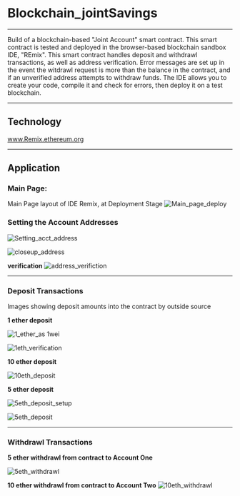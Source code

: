 # Blockchain_jointSavings
----
Build of a blockchain-based "Joint Account" smart contract. This smart contract is tested and deployed in the browser-based blockchain sandbox IDE, "REmix".  This smart contract handles deposit and withdrawl transactions, as well as address verification. Error messages are set up in the event the witdrawl request is more than the balance in the contract, and if an unverified address attempts to withdraw funds. The IDE allows you to create your code, compile it and check for errors, then deploy it on a test blockchain.

----

## Technology

www.Remix.ethereum.org

----

## Application



### Main Page:
Main Page layout of IDE Remix, at Deployment Stage
![Main_page_deploy](./Execution_Results/main_page.png)

### Setting the Account Addresses
![Setting_acct_address](./Execution_Results/set_addresses.png)

![closeup_address](./Execution_Results/close_up_add.png)

**verification**
![address_verifiction](./Execution_Results/address_verify.png)

---

### Deposit Transactions
Images showing deposit amounts into the contract by outside source

**1 ether deposit**

![1_ether_as 1wei](./Execution_Results/1eth_asWei_deposit.png)


![1eth_verification](./Execution_Results/deposit_1Eth.png)

**10 ether deposit**

![10eth_deposit](./Execution_Results/deposit_10Eth.png)

**5 ether deposit**

![5eth_deposit_setup](./Execution_Results/5Eth_deposit_setup.png)

![5eth_deposit](./Execution_Results/5eth_deposit.png)

---

### Withdrawl Transactions
**5 ether withdrawl from contract to Account One**

![5eth_withdrawl](./Execution_Results/withdraw_5Eth.png)

**10 ether withdrawl from contract to Account Two**
![10eth_withdrawl](./Execution_Results/withdraw_10Eth.png)
